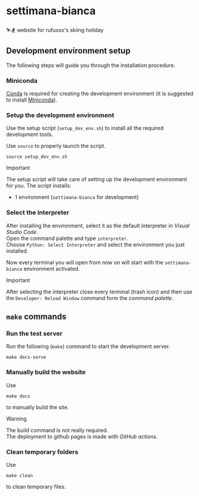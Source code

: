 # settimana-bianca
  ⛷🏂 website for rufusxx's skiing holiday

## Development environment setup

The following steps will guide you through the installation procedure.

### Miniconda

[Conda](https://docs.conda.io/en/latest/) is required for creating the development environment (it is suggested to install [Miniconda](https://docs.conda.io/en/latest/miniconda.html)).

### Setup the development environment

Use the setup script (`setup_dev_env.sh`) to install all the required development tools.

Use `source` to properly launch the script.

```
source setup_dev_env.sh
```

> [!IMPORTANT]
> The setup script will take care of setting up the development environment for you.
> The script installs:
> - 1 environment (`settimana-bianca` for development)

### Select the interpreter
After installing the environment, select it as the default interpreter in _Visual Studio Code_.  
Open the command palette and type `interpreter`.  
Choose `Python: Select Interpreter` and select the environment you just installed.

Now every terminal you will open from now on will start with the `settimana-bianca` environment activated.

> [!IMPORTANT]
> After selecting the interpreter close every terminal (trash icon) and then use the `Developer: Reload Window` command form the _command palette_. 

## `make` commands
### Run the test server

Run the following (`make`) command to start the development server.

```
make docs-serve
```

### Manually build the website

Use

```
make docs
```

to manually build the site.

> [!WARNING]
> The build command is not really required.  
> The deployment to github pages is made with _GitHub actions_.

### Clean temporary folders

Use

```
make clean
```

to clean temporary files.
